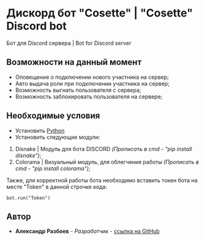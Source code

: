 # Дискорд бот "Cosette" | "Cosette" Discord bot

Бот для Discord сервера | Bot for Discord server

## Возможности на данный момент

* Оповещение о подключении нового участника на сервер;
* Авто выдача роли при подключении участника на сервер;
* Возможность выгнать пользователя с сервера;
* Возможность заблокировать пользователя на сервере;


## Необходимые условия
* Установить [Python](https://www.python.org/downloads/)
* Установить следующие модули:
1) Disnake | Модуль для бота DISCORD *(Прописать в cmd - "pip install disnake")*;
2) Colorama | Визуальный модуль, для облегчения работы *(Прописать в cmd - "pip install colorama")*;

Также, для корректной работы бота необходимо вставить токен бота на месте "Token" в данной строчке кода:
```
bot.run("Token")
```


## Автор

* **Александр Разбоев** - *Разработчик* - [ссылка на GitHub](https://github.com/Rezonanzze)
